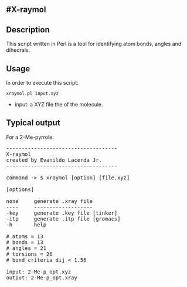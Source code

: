 #X-raymol
---

## Description

This script written in Perl is a tool for identifying atom bonds, angles and dihedrals. 

## Usage

In order to execute this script:

```console
xraymol.pl input.xyz 
```

- input: a XYZ file the of the molecule.


## Typical output

For a 2-Me-pyrrole:

<pre>
------------------------------------
X-raymol
created by Evanildo Lacerda Jr.
------------------------------------

command -> $ xraymol [option] [file.xyz] 

[options]

none     generate .xray file
----     -------------------
-key     generate .key file [tinker]
-itp     generate .itp file [gromacs]
-h       help

# atoms = 13
# bonds = 13
# angles = 21
# torsions = 26
# bond criteria dij < 1.56

input: 2-Me-p_opt.xyz
output: 2-Me-p_opt.xray

</pre>



 
